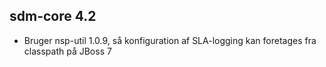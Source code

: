 ## sdm-core 4.2
*  Bruger nsp-util 1.0.9, så konfiguration af SLA-logging kan foretages fra classpath på JBoss 7